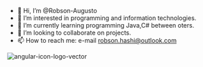 - 👋 Hi, I’m @Robson-Augusto
- 👀 I’m interested in programming and information technologies.
- 🌱 I’m currently learning programming Java,C# between oters.
- 💞️ I’m looking to collaborate on projects.
- 📫 How to reach me: e-mail robson.hashi@outlook.com

![angular-icon-logo-vector](https://user-images.githubusercontent.com/99415154/168301777-e55db873-fb13-4290-a70e-7ef3ae8ca8ab.svg)
